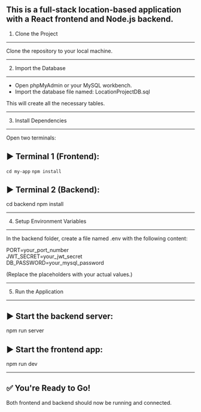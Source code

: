 This is a full-stack location-based application with a React frontend and Node.js backend.
------------------------------
1. Clone the Project
------------------------------

Clone the repository to your local machine.

------------------------------
2. Import the Database
------------------------------

- Open phpMyAdmin or your MySQL workbench.
- Import the database file named:
  LocationProjectDB.sql

This will create all the necessary tables.

------------------------------
3. Install Dependencies
------------------------------

Open two terminals:

▶ Terminal 1 (Frontend):
--------------------------
```cd my-app```
```npm install```

▶ Terminal 2 (Backend):
--------------------------
cd backend
npm install

------------------------------
4. Setup Environment Variables
------------------------------

In the backend folder, create a file named .env with the following content:

PORT=your_port_number  
JWT_SECRET=your_jwt_secret  
DB_PASSWORD=your_mysql_password

(Replace the placeholders with your actual values.)

------------------------------
5. Run the Application
------------------------------

▶ Start the backend server:
--------------------------
npm run server

▶ Start the frontend app:
--------------------------
npm run dev

------------------------------
✅ You're Ready to Go!
------------------------------

Both frontend and backend should now be running and connected.
